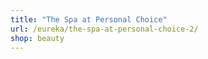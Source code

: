 ```yaml
---
title: "The Spa at Personal Choice"
url: /eureka/the-spa-at-personal-choice-2/
shop: beauty
---
```

